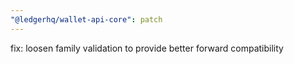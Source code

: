 ```yaml
---
"@ledgerhq/wallet-api-core": patch
---
```


fix: loosen family validation to provide better forward compatibility
